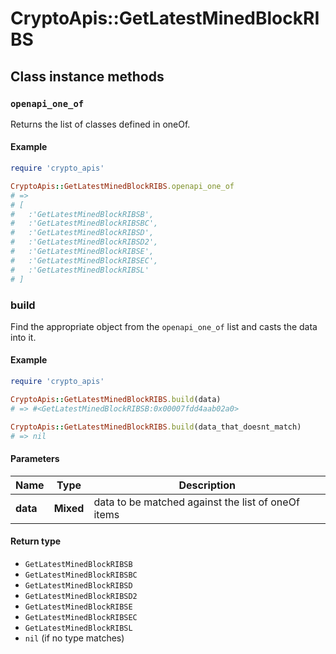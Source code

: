 # CryptoApis::GetLatestMinedBlockRIBS

## Class instance methods

### `openapi_one_of`

Returns the list of classes defined in oneOf.

#### Example

```ruby
require 'crypto_apis'

CryptoApis::GetLatestMinedBlockRIBS.openapi_one_of
# =>
# [
#   :'GetLatestMinedBlockRIBSB',
#   :'GetLatestMinedBlockRIBSBC',
#   :'GetLatestMinedBlockRIBSD',
#   :'GetLatestMinedBlockRIBSD2',
#   :'GetLatestMinedBlockRIBSE',
#   :'GetLatestMinedBlockRIBSEC',
#   :'GetLatestMinedBlockRIBSL'
# ]
```

### build

Find the appropriate object from the `openapi_one_of` list and casts the data into it.

#### Example

```ruby
require 'crypto_apis'

CryptoApis::GetLatestMinedBlockRIBS.build(data)
# => #<GetLatestMinedBlockRIBSB:0x00007fdd4aab02a0>

CryptoApis::GetLatestMinedBlockRIBS.build(data_that_doesnt_match)
# => nil
```

#### Parameters

| Name | Type | Description |
| ---- | ---- | ----------- |
| **data** | **Mixed** | data to be matched against the list of oneOf items |

#### Return type

- `GetLatestMinedBlockRIBSB`
- `GetLatestMinedBlockRIBSBC`
- `GetLatestMinedBlockRIBSD`
- `GetLatestMinedBlockRIBSD2`
- `GetLatestMinedBlockRIBSE`
- `GetLatestMinedBlockRIBSEC`
- `GetLatestMinedBlockRIBSL`
- `nil` (if no type matches)

